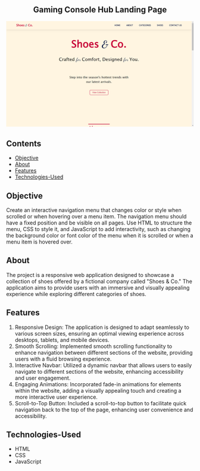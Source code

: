 <h2 align="center">
  Gaming Console Hub Landing Page
</h2>

<div align="center">
  <img src="./assets/webpage-image.png" alt="Screenshot-Shoes and Co Landing Page"/>
</div>

## Contents

- [Objective](#objective)
- [About](#about)
- [Features](#features)
- [Technologies-Used](#technologies-used)


## Objective

Create an interactive navigation menu that changes color or style when scrolled or when hovering over a menu item. The navigation menu should have a fixed position and be visible on all pages. Use HTML to structure the menu, CSS to style it, and JavaScript to add interactivity, such as changing the background color or font color of the menu when it is scrolled or when a menu item is hovered over.

## About

The project is a responsive web application designed to showcase a collection of shoes offered by a fictional company called "Shoes & Co." The application aims to provide users with an immersive and visually appealing experience while exploring different categories of shoes.

## Features 

1. Responsive Design: The application is designed to adapt seamlessly to various screen sizes, ensuring an optimal viewing experience across desktops, tablets, and mobile devices.
2. Smooth Scrolling: Implemented smooth scrolling functionality to enhance navigation between different sections of the website, providing users with a fluid browsing experience.
3. Interactive Navbar: Utilized a dynamic navbar that allows users to easily navigate to different sections of the website, enhancing accessibility and user engagement.
4. Engaging Animations: Incorporated fade-in animations for elements within the website, adding a visually appealing touch and creating a more interactive user experience.
5. Scroll-to-Top Button: Included a scroll-to-top button to facilitate quick navigation back to the top of the page, enhancing user convenience and accessibility.

## Technologies-Used

- HTML
- CSS
- JavaScript